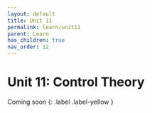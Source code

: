 ```yaml
---
layout: default
title: Unit 11
permalink: learn/unit11
parent: Learn
has_children: true
nav_order: 12
---
```


# Unit 11: Control Theory

<!-- prettier-ignore-start -->

Coming soon
{: .label .label-yellow }

<!-- prettier-ignore-end -->

